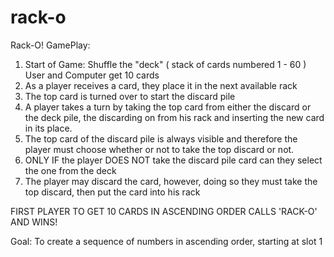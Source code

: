 # rack-o
Rack-O!
GamePlay:
1. Start of Game:
    Shuffle the "deck" ( stack of cards numbered 1 - 60 )
    User and Computer get 10 cards
2. As a player receives a card, they place it in the next available rack
3. The top card is turned over to start the discard pile
4. A player takes a turn by taking the top card from either the discard or the deck pile, the discarding on from his rack
and inserting the new card in its place.
5. The top card of the discard pile is always visible and therefore the player must choose whether or not to take the
top discard or not.
6. ONLY IF the player DOES NOT take the discard pile card can they select the one from the deck
7. The player may discard the card, however, doing so they must take the top discard, then put the card into his rack

FIRST PLAYER TO GET 10 CARDS IN ASCENDING ORDER CALLS 'RACK-O' AND WINS!

Goal:
To create a sequence of numbers in ascending order, starting at slot 1
